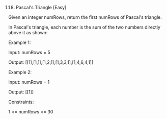 118. Pascal's Triangle
[Easy]

Given an integer numRows, return the first numRows of Pascal's triangle.

In Pascal's triangle, each number is the sum of the two numbers directly above it as shown:
 

Example 1:

Input: numRows = 5

Output: [[1],[1,1],[1,2,1],[1,3,3,1],[1,4,6,4,1]]


Example 2:

Input: numRows = 1

Output: [[1]]
 

Constraints:

1 <= numRows <= 30